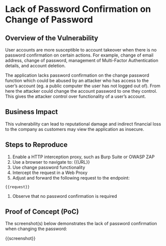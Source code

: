 # Lack of Password Confirmation on Change of Password

## Overview of the Vulnerability

User accounts are more susceptible to account takeover when there is no password confirmation on certain actions. For example, change of email address, change of password, management of Multi-Factor Authentication details, and account deletion.

The application lacks password confirmation on the change password function which could be abused by an attacker who has access to the user’s account (eg. a public computer the user has not logged out of). From here the attacker could change the account password to one they control. This gives the attacker control over functionality of a user’s account.

## Business Impact

This vulnerability can lead to reputational damage and indirect financial loss to the company as customers may view the application as insecure.

## Steps to Reproduce

1. Enable a HTTP interception proxy, such as Burp Suite or OWASP ZAP
1. Use a browser to navigate to: {{URL}}
1. Use change password functionality
1. Intercept the request in a Web Proxy
1. Adjust and forward the following request to the endpoint:

```HTTP
{{request}}
```

1. Observe that no password confirmation is required

## Proof of Concept (PoC)

The screenshot(s) below demonstrates the lack of password confirmation when changing the password:

{{screenshot}}
